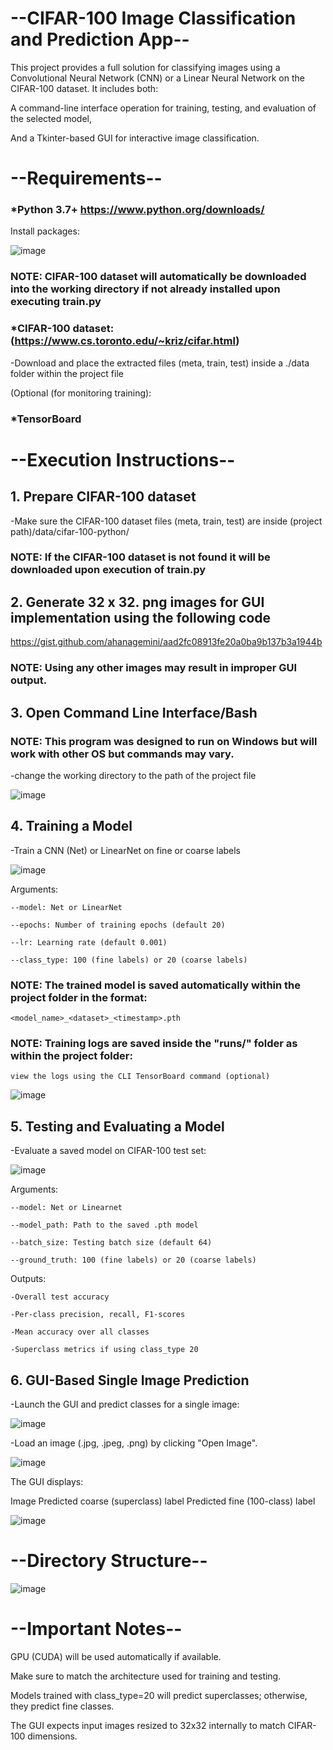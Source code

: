 # --CIFAR-100 Image Classification and Prediction App--
This project provides a full solution for classifying images using a Convolutional Neural Network (CNN) or a Linear Neural Network on the CIFAR-100 dataset.
It includes both:

A command-line interface operation for training, testing, and evaluation of the selected model,

And a Tkinter-based GUI for interactive image classification.

# --Requirements--
### *Python 3.7+ https://www.python.org/downloads/

Install packages:

![image](https://github.com/user-attachments/assets/6d8dd32a-bb51-474e-ac5e-5e8f0395b40e)

### NOTE: CIFAR-100 dataset will automatically be downloaded into the working directory if not already installed upon executing train.py 

### *CIFAR-100 dataset:(https://www.cs.toronto.edu/~kriz/cifar.html)
  -Download and place the extracted files (meta, train, test) inside a ./data folder within the project file

(Optional (for monitoring training):

### *TensorBoard

# --Execution Instructions--
## 1. Prepare CIFAR-100 dataset
   
   -Make sure the CIFAR-100 dataset files (meta, train, test) are inside (project path)/data/cifar-100-python/

   ### NOTE: If the CIFAR-100 dataset is not found it will be downloaded upon execution of train.py

## 2. Generate 32 x 32. png images for GUI implementation using the following code

  https://gist.github.com/ahanagemini/aad2fc08913fe20a0ba9b137b3a1944b

   ### NOTE: Using any other images may result in improper GUI output.
   
## 3. Open Command Line Interface/Bash
   
   ### NOTE: This program was designed to run on Windows but will work with other OS but commands may vary.

   -change the working directory to the path of the project file
   
   ![image](https://github.com/user-attachments/assets/718ef8d5-c952-4020-83dc-432f82c60b0e)

   
## 4. Training a Model
   
  -Train a CNN (Net) or LinearNet on fine or coarse labels
  
   
   ![image](https://github.com/user-attachments/assets/26f8a866-3dfc-4db6-9fc9-5e99631bdb0d)

  Arguments:
  
    --model: Net or LinearNet
    
    --epochs: Number of training epochs (default 20)
    
    --lr: Learning rate (default 0.001)
    
    --class_type: 100 (fine labels) or 20 (coarse labels)
    
  ### NOTE: The trained model is saved automatically within the project folder in the format:
  
    <model_name>_<dataset>_<timestamp>.pth
    
  ### NOTE: Training logs are saved inside the "runs/" folder as within the project folder:
  
    view the logs using the CLI TensorBoard command (optional)
    
  ![image](https://github.com/user-attachments/assets/08ac29f8-86a6-471e-bbbe-1e3b45616259)

## 5. Testing and Evaluating a Model
   
  -Evaluate a saved model on CIFAR-100 test set:
  
  ![image](https://github.com/user-attachments/assets/e161e665-a2ae-4b9e-bf80-f85db218855c)


   Arguments:
   
    --model: Net or Linearnet
    
    --model_path: Path to the saved .pth model
    
    --batch_size: Testing batch size (default 64)
    
    --ground_truth: 100 (fine labels) or 20 (coarse labels)
   
  Outputs:
  
    -Overall test accuracy
    
    -Per-class precision, recall, F1-scores
    
    -Mean accuracy over all classes
    
    -Superclass metrics if using class_type 20
    
## 6. GUI-Based Single Image Prediction
   
  -Launch the GUI and predict classes for a single image:
  
  ![image](https://github.com/user-attachments/assets/d3f9c8d3-1f32-40db-858c-507e553576fa)

  -Load an image (.jpg, .jpeg, .png) by clicking "Open Image".
  
  ![image](https://github.com/user-attachments/assets/d16d9122-d691-40ec-9627-4b7919c792a5)

  The GUI displays:
  
  Image
  Predicted coarse (superclass) label
  Predicted fine (100-class) label
  
  ![image](https://github.com/user-attachments/assets/8f3fd7e9-eeb2-4857-b83d-3b70d14cdae6)

# --Directory Structure--

![image](https://github.com/user-attachments/assets/45102f00-a5de-4244-b7fa-2c6ea19b3c36)

# --Important Notes--
GPU (CUDA) will be used automatically if available.

Make sure to match the architecture used for training and testing.

Models trained with class_type=20 will predict superclasses; otherwise, they predict fine classes.

The GUI expects input images resized to 32x32 internally to match CIFAR-100 dimensions.



